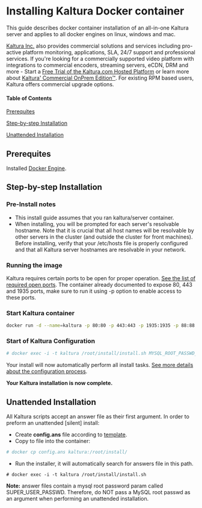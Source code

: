 # Installing Kaltura Docker container 
This guide describes docker container installation of an all-in-one Kaltura server and applies to all docker engines on linux, windows and mac.

[Kaltura Inc.](http://corp.kaltura.com) also provides commercial solutions and services including pro-active platform monitoring, applications, SLA, 24/7 support and professional services. If you're looking for a commercially supported video platform  with integrations to commercial encoders, streaming servers, eCDN, DRM and more - Start a [Free Trial of the Kaltura.com Hosted Platform](http://corp.kaltura.com/free-trial) or learn more about [Kaltura' Commercial OnPrem Edition™](http://corp.kaltura.com/Deployment-Options/Kaltura-On-Prem-Edition). For existing RPM based users, Kaltura offers commercial upgrade options.

#### Table of Contents

[Prerequites](https://github.com/kaltura/platform-install-packages/blob/master/doc/install-docker.md#prerequites)

[Step-by-step Installation](https://github.com/kaltura/platform-install-packages/blob/master/doc/install-docker.md#step-by-step-installation)

[Unattended Installation](https://github.com/kaltura/platform-install-packages/blob/master/doc/install-docker.md#unattended-installation)

## Prerequites

Installed [Docker Engine](https://docs.docker.com/engine/installation).

## Step-by-step Installation

### Pre-Install notes
* This install guide assumes that you ran kaltura/server container.
* When installing, you will be prompted for each server's resolvable hostname. Note that it is crucial that all host names will be resolvable by other servers in the cluster (and outside the cluster for front machines). Before installing, verify that your /etc/hosts file is properly configured and that all Kaltura server hostnames are resolvable in your network.

### Running the image
Kaltura requires certain ports to be open for proper operation. [See the list of required open ports](https://github.com/kaltura/platform-install-packages/blob/master/doc/kaltura-required-ports.md).
The container already documented to expose 80, 443 and 1935 ports, make sure to run it using -p option to enable access to these ports.

### Start Kaltura container
```bash
docker run -d --name=kaltura -p 80:80 -p 443:443 -p 1935:1935 -p 88:88 -p 8443:8443 kaltura/server
```

### Start of Kaltura Configuration

```bash
# docker exec -i -t kaltura /root/install/install.sh MYSQL_ROOT_PASSWD_HERE
``` 

Your install will now automatically perform all install tasks.
[See more details about the configuration process](https://github.com/kaltura/platform-install-packages/blob/master/doc/install-kaltura-redhat-based.md#start-of-kaltura-configuration).

**Your Kaltura installation is now complete.**

## Unattended Installation
All Kaltura scripts accept an answer file as their first argument.
In order to preform an unattended [silent] install:

 - Create **config.ans** file according to [template](https://github.com/kaltura/platform-install-packages/blob/master/doc/kaltura.template.ans).
 - Copy to file into the container: 
```bash
# docker cp config.ans kaltura:/root/install/
``` 
 - Run the installer, it will automatically search for answers file in this path.
```
# docker exec -i -t kaltura /root/install/install.sh
```

**Note:** answer files contain a mysql root password param called SUPER_USER_PASSWD. Therefore, do NOT pass a MySQL root passwd as an argument when performing an unattended installation.

